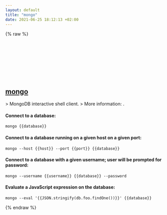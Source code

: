 ```yaml
---
layout: default
title: "mongo"
date: 2021-06-25 18:12:13 +02:00
---
```

{% raw %}
<h2 id="mongo">
  <a href="/en/common/mongo.html">mongo</a> <a href="#mongo"><svg class="icon">
    <use href="/assets/images/unicode_sprite.svg#link" />
  </svg></a>
</h2>
> MongoDB interactive shell client.
> More information: <https://docs.mongodb.com/manual/reference/program/mongo>.

#### Connect to a database:
```shell
mongo {{database}}
```
#### Connect to a database running on a given host on a given port:
```shell
mongo --host {{host}} --port {{port}} {{database}}
```
#### Connect to a database with a given username; user will be prompted for password:
```shell
mongo --username {{username}} {{database}} --password
```
#### Evaluate a JavaScript expression on the database:
```shell
mongo --eval '{{JSON.stringify(db.foo.findOne())}}' {{database}}
```
{% endraw %}